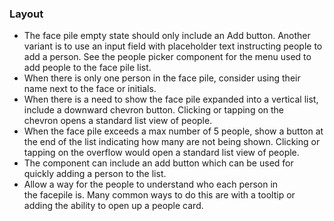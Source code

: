 ### Layout

- The face pile empty state should only include an Add button. Another variant is to use an input field with placeholder text instructing people to add a person. See the people picker component for the menu used to add people to the face pile list. 
- When there is only one person in the face pile, consider using their name next to the face or initials.
- When there is a need to show the face pile expanded into a vertical list, include a downward chevron button. Clicking or tapping on the chevron opens a standard list view of people. 
- When the face pile exceeds a max number of 5 people, show a button at the end of the list indicating how many are not being shown. Clicking or tapping on the overflow would open a standard list view of people.
- The component can include an add button which can be used for quickly adding a person to the list. 
- Allow a way for the people to understand who each person in the facepile is. Many common ways to do this are with a tooltip or adding the ability to open up a people card.
